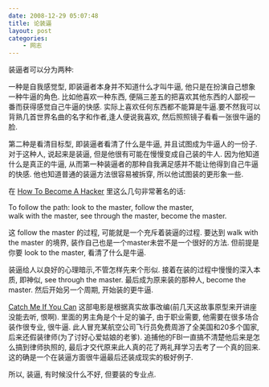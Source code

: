 ```yaml
---
date: 2008-12-29 05:07:48
title: 论装逼
layout: post
categories:
    - 网志
---
```

<!--more-->

装逼者可以分为两种:

一种是自我感觉型, 即装逼者本身并不知道什么才叫牛逼, 他只是在扮演自己想象一种牛逼的角色. 比如他喜欢一种东西, 便隔三差五的把喜欢其他东西的人鄙视一番而获得感觉自己牛逼的快感. 实际上喜欢任何东西都不能算是牛逼.要不然我可以背熟几首世界名曲的名字和作者,逢人便说我喜欢, 然后照照镜子看看一张很牛逼的脸.

第二种是看清目标型, 即装逼者看清了什么是牛逼, 并且试图成为牛逼人的一份子. 对于这种人, 说起来是装逼, 但是他很有可能在慢慢变成自己装的牛人. 因为他知道什么是真正的牛逼, 从而第一种装逼者的那种自我满足感并不能让他得到自己牛逼的快感. 他也知道普通的装逼方法很容易被拆穿, 所以他试图装的更形象一些.

在 <a href="http://www.catb.org/~esr/faqs/hacker-howto.html" target="_blank">How To Become A Hacker</a> 里这么几句非常著名的话:

To follow the path:
look to the master,
follow the master,
walk with the master,
see through the master,
become the master.

这 follow the master 的过程, 可能就是一个充斥着装逼的过程. 要达到 walk with the master 的境界, 装作自己也是一个master未尝不是一个很好的方法. 但前提是你要 look to the master, 看清了什么是牛逼.

装逼给人以良好的心理暗示,不管怎样先来个形似. 接着在装的过程中慢慢的深入本质, 即神似, see through the master. 最后成为原来装的那种人, become the master. 然后开始另一个周期, 开始装的更牛逼.

<a href="http://en.wikipedia.org/wiki/Catch_Me_If_You_Can" target="_blank">Catch Me If You Can</a> 这部电影是根据真实故事改编(前几天这故事原型来开讲座没能去听, 恨啊). 里面的男主角是个十足的骗子, 由于职业需要, 他需要在很多场合装作很专业, 很牛逼. 此人冒充某航空公司飞行员免费周游了全美国和20多个国家, 后来还假装律师(为了讨好心爱姑娘的老爹). 追捕他的FBI一直搞不清楚他后来是怎么搞到律师执照的, 最后才交代原来此人真的花了两礼拜学习去考了一个真的回来. 这的确是一个在装逼方面很牛逼最后还装成现实的极好例子.

所以, 装逼, 有时候没什么不好, 但要装的专业点.
